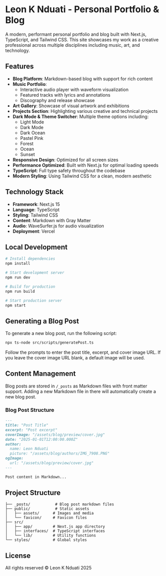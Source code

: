 # Leon K Nduati - Personal Portfolio & Blog

A modern, performant personal portfolio and blog built with Next.js, TypeScript, and Tailwind CSS. This site showcases my work as a creative professional across multiple disciplines including music, art, and technology.

## Features

- **Blog Platform**: Markdown-based blog with support for rich content
- **Music Portfolio**: 
  - Interactive audio player with waveform visualization
  - Featured tracks with lyrics and annotations
  - Discography and release showcase
- **Art Gallery**: Showcase of visual artwork and exhibitions
- **Projects Section**: Highlighting various creative and technical projects
- **Dark Mode & Theme Switcher**: Multiple theme options including:
  - Light Mode
  - Dark Mode
  - Dark Ocean
  - Pastel Pink
  - Forest
  - Ocean
  - Sunset
- **Responsive Design**: Optimized for all screen sizes
- **Performance Optimized**: Built with Next.js for optimal loading speeds
- **TypeScript**: Full type safety throughout the codebase
- **Modern Styling**: Using Tailwind CSS for a clean, modern aesthetic

## Technology Stack

- **Framework**: Next.js 15
- **Language**: TypeScript
- **Styling**: Tailwind CSS
- **Content**: Markdown with Gray Matter
- **Audio**: WaveSurfer.js for audio visualization
- **Deployment**: Vercel

## Local Development

```bash
# Install dependencies
npm install

# Start development server
npm run dev

# Build for production
npm run build

# Start production server
npm start
```

## Generating a Blog Post

To generate a new blog post, run the following script:

```bash
npx ts-node src/scripts/generatePost.ts
```

Follow the prompts to enter the post title, excerpt, and cover image URL. If you leave the cover image URL blank, a default image will be used.

## Content Management

Blog posts are stored in `/_posts` as Markdown files with front matter support. Adding a new Markdown file in there will automatically create a new blog post.

### Blog Post Structure

```markdown
---
title: "Post Title"
excerpt: "Post excerpt"
coverImage: "/assets/blog/preview/cover.jpg"
date: "2025-01-01T12:00:00.000Z"
author:
  name: Leon Nduati
  picture: "/assets/blog/authors/IMG_7908.PNG"
ogImage:
  url: "/assets/blog/preview/cover.jpg"
---

Post content in Markdown...
```

## Project Structure

```
├── _posts/           # Blog post markdown files
├── public/           # Static assets
│   ├── assets/      # Images and media
│   └── favicon/     # Favicon files
├── src/
│   ├── app/         # Next.js app directory
│   ├── interfaces/  # TypeScript interfaces
│   └── lib/         # Utility functions
└── styles/          # Global styles
```

## License

All rights reserved © Leon K Nduati 2025
